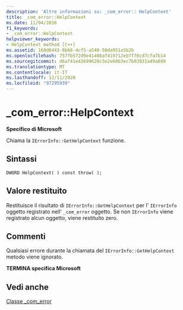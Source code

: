 ```yaml
---
description: 'Altre informazioni su: _com_error:: HelpContext'
title: _com_error::HelpContext
ms.date: 11/04/2016
f1_keywords:
- _com_error::HelpContext
helpviewer_keywords:
- HelpContext method [C++]
ms.assetid: 160d6443-9b68-4cf5-a540-50da951a5b2b
ms.openlocfilehash: 757fb572d9e41486af419712eb7f70cd7cfa7b14
ms.sourcegitcommit: d6af41e42699628c3e2e6063ec7b03931a49a098
ms.translationtype: MT
ms.contentlocale: it-IT
ms.lasthandoff: 12/11/2020
ms.locfileid: "97295939"
---
```

# <a name="_com_errorhelpcontext"></a>_com_error::HelpContext

**Specifico di Microsoft**

Chiama la `IErrorInfo::GetHelpContext` funzione.

## <a name="syntax"></a>Sintassi

```
DWORD HelpContext( ) const throw( );
```

## <a name="return-value"></a>Valore restituito

Restituisce il risultato di `IErrorInfo::GetHelpContext` per l' `IErrorInfo` oggetto registrato nell' `_com_error` oggetto. Se non `IErrorInfo` viene registrato alcun oggetto, viene restituito zero.

## <a name="remarks"></a>Commenti

Qualsiasi errore durante la chiamata del `IErrorInfo::GetHelpContext` metodo viene ignorato.

**TERMINA specifica Microsoft**

## <a name="see-also"></a>Vedi anche

[Classe _com_error](../cpp/com-error-class.md)

